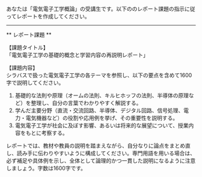 あなたは「電気電子工学概論」の受講生です。以下ののレポート課題の指示に従ってレポートを作成してください。

---------------------------------------
** レポート課題 **

【課題タイトル】  
「電気電子工学の基礎的概念と学習内容の再説明レポート」

【課題内容】  
シラバスで扱った電気電子工学の各テーマを参照し、以下の要点を含めて1600字で説明してください。  
1) 基礎的な法則や原理（オームの法則、キルヒホッフの法則、半導体の原理など）を整理し、自分の言葉でわかりやすく解説する。  
2) 学んだ主要分野（直流・交流回路、半導体、デジタル回路、信号処理、電力・電気機器など）の役割や応用例を挙げ、その重要性を説明する。  
3) 電気電子工学が社会に及ぼす影響、あるいは将来的な展望について、授業内容をもとに考察する。  

レポートでは、教材や教員の説明を踏まえながら、自分なりに論点をまとめ直し、読み手に伝わりやすいように構成してください。専門用語を用いる場合は、必ず補足や具体例を示し、全体として論理的かつ一貫した説明になるように注意しましょう。字数は1600字です。